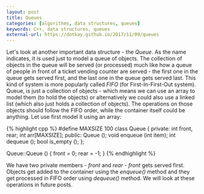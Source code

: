 ```yaml
---
layout: post
title: Queues
categories: [algorithms, data structures, queues]
keywords: C++, data structures, queues
external-url: https://dotkay.github.io/2017/11/09/queues
---
```


Let's look at another important data structure - the _Queue_. As the name indicates, it is used just to model a queue of objects. The collection of objects in the queue will be served (or processed) much like how a queue of people in front of a ticket vending counter are served - the first one in the queue gets served first, and the last one in the queue gets served last. This kind of system is more popularly called _FIFO_ (for First-In-First-Out system). Queue, is just a collection of objects - which means we can use an array to model them (to hold the objects) or alternatively we could also use a linked list (which also just holds a collection of objects). The operations on those objects should follow the FIFO order, while the container itself could be anything. Let use first model it using an array:

{% highlight cpp %}
#define MAXSIZE 100
class Queue {
  private:
    int front, rear;
    int arr[MAXSIZE];
  public:
    Queue ();
    void enqueue (int item);
    int dequeue ();
    bool is_empty ();
};

Queue::Queue () {
  front = 0;
  rear = -1;
}
{% endhighlight %}

We have two private members - _front_ and _rear_ - _front_ gets served first. Objects get added to the container using the _enqueue()_ method and they get processed in FIFO order using _dequeue()_ method. We will look at these operations in future posts.
